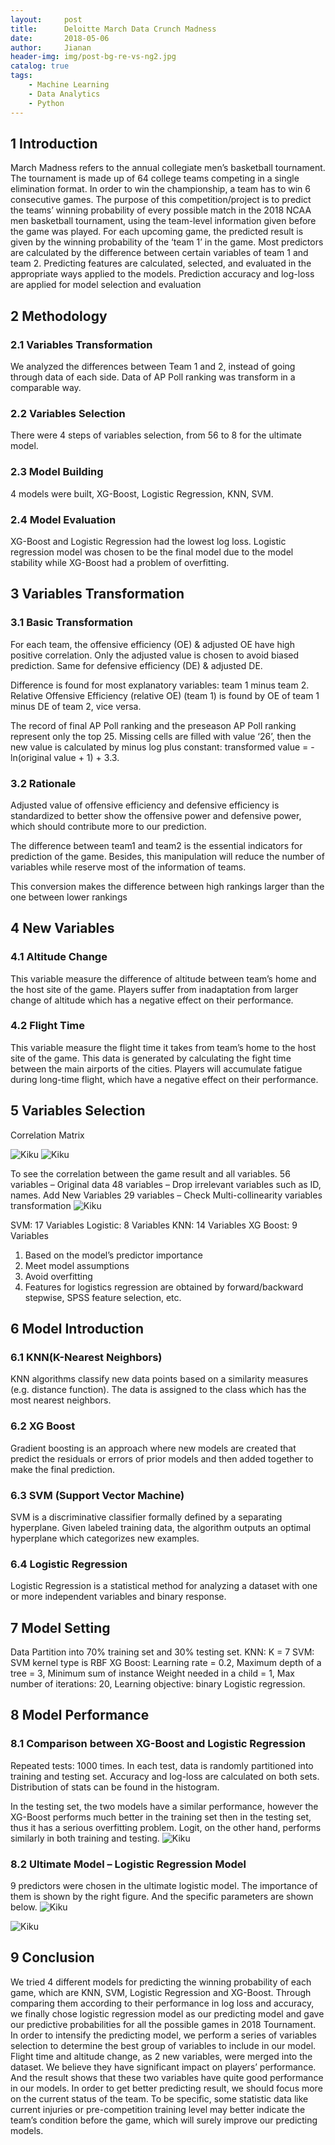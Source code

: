 ```yaml
---
layout:     post
title:      Deloitte March Data Crunch Madness
date:       2018-05-06
author:     Jianan
header-img: img/post-bg-re-vs-ng2.jpg
catalog: true
tags:
    - Machine Learning
    - Data Analytics
    - Python
---
```


## 1 Introduction
March Madness refers to the annual collegiate men’s basketball tournament. The tournament is made up of 64 college teams competing in a single elimination format. In order to win the championship, a team has to win 6 consecutive games. The purpose of this competition/project is to predict the teams’ winning probability of every possible match in the 2018 NCAA men basketball tournament, using the team-level information given before the game was played. For each upcoming game, the predicted result is given by the winning probability of the ‘team 1’ in the game. Most predictors are calculated by the difference between certain variables of team 1 and team 2. Predicting features are calculated, selected, and evaluated in the appropriate ways applied to the models. Prediction accuracy and log-loss are applied for model selection and evaluation

## 2 Methodology
### 2.1 Variables Transformation
We analyzed the differences between Team 1 and 2, instead of going through data of each side. Data of AP Poll ranking was transform in a comparable way.
### 2.2 Variables Selection
There were 4 steps of variables selection, from 56 to 8 for the ultimate model.
### 2.3 Model Building
4 models were built, XG-Boost, Logistic Regression, KNN, SVM.
### 2.4 Model Evaluation
XG-Boost and Logistic Regression had the lowest log loss. Logistic regression model was chosen to be the final model due to the model stability while XG-Boost had a problem of overfitting.

## 3 Variables Transformation
### 3.1 Basic Transformation
For each team, the offensive efficiency (OE) & adjusted OE have high positive correlation. Only the adjusted value is chosen to avoid biased prediction. Same for defensive efficiency (DE) & adjusted DE.

Difference is found for most explanatory variables: team 1 minus team 2. Relative Offensive Efficiency (relative OE) (team 1) is found by OE of team 1 minus DE of team 2, vice versa.

The record of final AP Poll ranking and the preseason AP Poll ranking represent only the top 25. Missing cells are filled with value ‘26’, then the new value is calculated by minus log plus constant: transformed value = -ln(original value + 1) + 3.3.
### 3.2 Rationale
Adjusted value of offensive efficiency and defensive efficiency is standardized to better show the offensive power and defensive power, which should contribute more to our prediction.

The difference between team1 and team2 is the essential indicators for prediction of the game. Besides, this manipulation will reduce the number of variables while reserve most of the information of teams.

This conversion makes the difference between high rankings larger than the one between lower rankings
## 4 New Variables
### 4.1 Altitude Change
This variable measure the difference of altitude between team’s home and the host site of the game. Players suffer from inadaptation from larger change of altitude which has a negative effect on their performance.
### 4.2 Flight Time
This variable measure the flight time it takes from team’s home to the host site of the game. This data is generated by calculating the fight time between the main airports of the cities. Players will accumulate fatigue during long-time flight, which have a negative effect on their performance.

## 5 Variables Selection
Correlation Matrix

![Kiku](https://github.com/StellaLii/MarkDown-Photos/blob/master/March/1.png)
![Kiku](https://github.com/StellaLii/MarkDown-Photos/blob/master/March/2.png)

To see the correlation between the game result and all variables. 56 variables – Original data 48 variables – Drop irrelevant variables such as ID, names. Add New Variables 29 variables – Check Multi-collinearity variables transformation
![Kiku](https://github.com/StellaLii/MarkDown-Photos/blob/master/March/3.png)

SVM: 17 Variables Logistic: 8 Variables KNN: 14 Variables XG Boost: 9 Variables

1. Based on the model’s predictor importance
2. Meet model assumptions
3. Avoid overfitting
4. Features for logistics regression are obtained by forward/backward stepwise, SPSS feature selection, etc.

## 6 Model Introduction
### 6.1 KNN(K-Nearest Neighbors)
KNN algorithms classify new data points based on a similarity measures (e.g. distance function). The data is assigned to the class which has the most nearest neighbors.

### 6.2 XG Boost
Gradient boosting is an approach where new models are created that predict the residuals or errors of prior models and then added together to make the final prediction.

### 6.3 SVM (Support Vector Machine)
SVM is a discriminative classifier formally defined by a separating hyperplane. Given labeled training data, the algorithm outputs an optimal hyperplane which categorizes new examples.

### 6.4 Logistic Regression
Logistic Regression is a statistical method for analyzing a dataset with one or more independent variables and binary response.

## 7 Model Setting
Data Partition into 70% training set and 30% testing set. KNN: K = 7 SVM: SVM kernel type is RBF XG Boost: Learning rate = 0.2, Maximum depth of a tree = 3, Minimum sum of instance Weight needed in a child = 1, Max number of iterations: 20, Learning objective: binary Logistic regression.

## 8 Model Performance
### 8.1 Comparison between XG-Boost and Logistic Regression
Repeated tests: 1000 times. In each test, data is randomly partitioned into training and testing set. Accuracy and log-loss are calculated on both sets. Distribution of stats can be found in the histogram.

In the testing set, the two models have a similar performance, however the XG-Boost performs much better in the training set then in the testing set, thus it has a serious overfitting problem. Logit, on the other hand, performs similarly in both training and testing.
![Kiku](https://github.com/StellaLii/MarkDown-Photos/blob/master/March/4.png)

### 8.2 Ultimate Model – Logistic Regression Model
9 predictors were chosen in the ultimate logistic model. The importance of them is shown by the right figure. And the specific parameters are shown below.
![Kiku](https://github.com/StellaLii/MarkDown-Photos/blob/master/March/7.jpg)

![Kiku](https://github.com/StellaLii/MarkDown-Photos/blob/master/March/8.png)

## 9 Conclusion
We tried 4 different models for predicting the winning probability of each game, which are KNN, SVM, Logistic Regression and XG-Boost. Through comparing them according to their performance in log loss and accuracy, we finally chose logistic regression model as our predicting model and gave our predictive probabilities for all the possible games in 2018 Tournament. In order to intensify the predicting model, we perform a series of variables selection to determine the best group of variables to include in our model. Flight time and altitude change, as 2 new variables, were merged into the dataset. We believe they have significant impact on players’ performance. And the result shows that these two variables have quite good performance in our models. In order to get better predicting result, we should focus more on the current status of the team. To be specific, some statistic data like current injuries or pre-competition training level may better indicate the team’s condition before the game, which will surely improve our predicting models.

